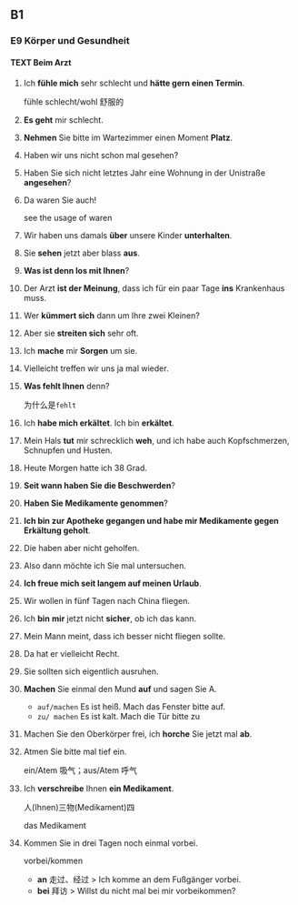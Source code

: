 ## B1
### E9 Körper und Gesundheit
#### TEXT Beim Arzt

1. Ich **fühle mich** sehr schlecht und **hätte gern einen Termin**.

   fühle schlecht/wohl 舒服的 

2. **Es geht** mir schlecht.

3. **Nehmen** Sie bitte im Wartezimmer einen Moment **Platz**.

4. Haben wir uns nicht schon mal gesehen?

5. Haben Sie sich nicht letztes Jahr eine Wohnung in der Unistraße **angesehen**?

6. Da waren Sie auch!

   see the usage of waren

7. Wir haben uns damals **über** unsere Kinder **unterhalten**.

8. Sie **sehen** jetzt aber blass **aus**.

9. **Was ist denn los mit Ihnen**?

10. Der Arzt **ist der Meinung**, dass ich für ein paar Tage **ins** Krankenhaus muss.

11. Wer **kümmert sich** dann um Ihre zwei Kleinen?

12. Aber sie **streiten sich** sehr oft.

13. Ich **mache** mir **Sorgen** um sie.

14. Vielleicht treffen wir uns ja mal wieder.

15. **Was fehlt Ihnen** denn?

    为什么是`fehlt`

16. Ich **habe mich erkältet**. Ich bin **erkältet**.

17. Mein Hals **tut** mir schrecklich **weh**, und ich habe auch Kopfschmerzen, Schnupfen und Husten.

18. Heute Morgen hatte ich 38 Grad.

19. **Seit wann haben Sie die Beschwerden**?

20. **Haben Sie Medikamente genommen**?

21. **Ich bin zur Apotheke gegangen und habe mir Medikamente gegen Erkältung geholt**.

22. Die haben aber nicht geholfen.

23. Also dann möchte ich Sie mal untersuchen.

24. **Ich freue mich seit langem auf meinen Urlaub**.

25. Wir wollen in fünf Tagen nach China fliegen.

26. Ich **bin** **mir** jetzt nicht **sicher**, ob ich das kann.

27. Mein Mann meint, dass ich besser nicht fliegen sollte.

28. Da hat er vielleicht Recht.

29. Sie sollten sich eigentlich ausruhen.

30. **Machen** Sie einmal den Mund **auf** und sagen Sie A.

    - `auf/machen` Es ist heiß. Mach das Fenster bitte auf.
    - `zu/ machen`  Es ist kalt. Mach die Tür bitte zu

31. Machen Sie den Oberkörper frei, ich **horche** Sie jetzt mal **ab**.

32. Atmen Sie bitte mal tief ein.

    ein/Atem 吸气；aus/Atem 呼气

33. Ich **verschreibe** Ihnen **ein Medikament**.

    人(Ihnen)三物(Medikament)四

    das Medikament

34. Kommen Sie in drei Tagen noch einmal vorbei.

    vorbei/kommen

    - **an** 走过、经过	> Ich komme an dem Fußgänger vorbei.
    - **bei** 拜访	>  Willst du nicht mal bei mir vorbeikommen?
